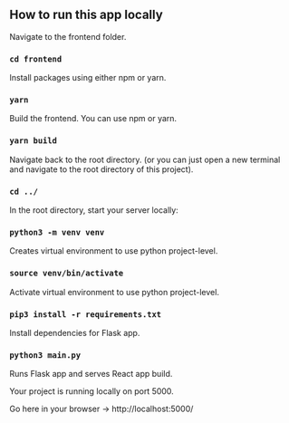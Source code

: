 ## How to run this app locally

Navigate to the frontend folder.

### `cd frontend`

Install packages using either npm or yarn.

### `yarn`

Build the frontend. You can use npm or yarn. 

### `yarn build`

Navigate back to the root directory. (or you can just open a new terminal and navigate to the root directory of this project).

### `cd ../`

In the root directory, start your server locally:

### `python3 -m venv venv`

Creates virtual environment to use python project-level.

### `source venv/bin/activate`

Activate virtual environment to use python project-level.

### `pip3 install -r requirements.txt`

Install dependencies for Flask app.

### `python3 main.py`

Runs Flask app and serves React app build.

Your project is running locally on port 5000.

Go here in your browser -> http://localhost:5000/
